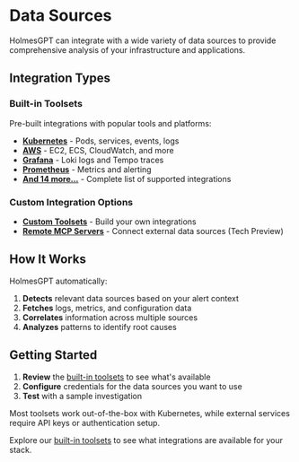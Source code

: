 # Data Sources

HolmesGPT can integrate with a wide variety of data sources to provide comprehensive analysis of your infrastructure and applications.

## Integration Types

### Built-in Toolsets
Pre-built integrations with popular tools and platforms:

- **[Kubernetes](builtin-toolsets/kubernetes.md)** - Pods, services, events, logs
- **[AWS](builtin-toolsets/aws.md)** - EC2, ECS, CloudWatch, and more
- **[Grafana](builtin-toolsets/grafana.md)** - Loki logs and Tempo traces
- **[Prometheus](builtin-toolsets/prometheus.md)** - Metrics and alerting
- **[And 14 more...](builtin-toolsets/)** - Complete list of supported integrations

### Custom Integration Options

- **[Custom Toolsets](custom-toolsets.md)** - Build your own integrations
- **[Remote MCP Servers](remote-mcp-servers.md)** - Connect external data sources (Tech Preview)

## How It Works

HolmesGPT automatically:

1. **Detects** relevant data sources based on your alert context
2. **Fetches** logs, metrics, and configuration data
3. **Correlates** information across multiple sources
4. **Analyzes** patterns to identify root causes

## Getting Started

1. **Review** the [built-in toolsets](builtin-toolsets/) to see what's available
2. **Configure** credentials for the data sources you want to use
3. **Test** with a sample investigation

Most toolsets work out-of-the-box with Kubernetes, while external services require API keys or authentication setup.

Explore our [built-in toolsets](builtin-toolsets/) to see what integrations are available for your stack.